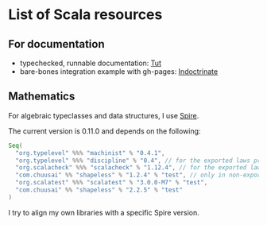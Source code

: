 # List of Scala resources

## For documentation

- typechecked, runnable documentation: [Tut](https://github.com/tpolecat/tut)
- bare-bones integration example with gh-pages: [Indoctrinate](https://github.com/stew/indoctrinate)

## Mathematics

For algebraic typeclasses and data structures, I use [Spire](https://github.com/non/spire).

The current version is 0.11.0 and depends on the following:

```scala
Seq(
  "org.typelevel" %%% "machinist" % "0.4.1",
  "org.typelevel" %%% "discipline" % "0.4", // for the exported laws project
  "org.scalacheck" %%% "scalacheck" % "1.12.4", // for the exported laws project
  "com.chuusai" %% "shapeless" % "1.2.4" % "test", // only in non-exported tests
  "org.scalatest" %%% "scalatest" % "3.0.0-M7" % "test",
  "com.chuusai" %% "shapeless" % "2.2.5" % "test"
)
```

I try to align my own libraries with a specific Spire version.
